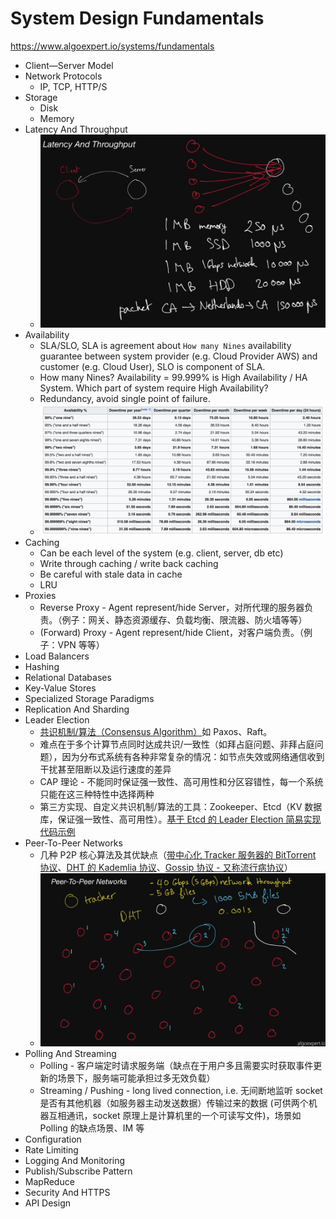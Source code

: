 # System Design Fundamentals

https://www.algoexpert.io/systems/fundamentals  
* Client—Server Model
* Network Protocols
  * IP, TCP, HTTP/S
* Storage
  * Disk
  * Memory
* Latency And Throughput
  * ![](./Latency%20And%20Throughput.png)
* Availability
  * SLA/SLO, SLA is agreement about `How many Nines` availability guarantee between system provider (e.g. Cloud Provider AWS) and customer (e.g. Cloud User), SLO is component of SLA.
  * How many Nines? Availability = 99.999% is High Availability / HA System. Which part of system require High Availability?
  * Redundancy, avoid single point of failure.
  * ![](./High%20Availability.png)
* Caching
  * Can be each level of the system (e.g. client, server, db etc)
  * Write through caching / write back caching
  * Be careful with stale data in cache
  * LRU
* Proxies
  * Reverse Proxy - Agent represent/hide Server，对所代理的服务器负责。（例子：网关、静态资源缓存、负载均衡、限流器、防火墙等等）
  * (Forward) Proxy - Agent represent/hide Client，对客户端负责。（例子：VPN 等等）
* Load Balancers
* Hashing
* Relational Databases
* Key-Value Stores
* Specialized Storage Paradigms
* Replication And Sharding
* Leader Election
  * [共识机制/算法（Consensus Algorithm）](https://draveness.me/consensus/)如 Paxos、Raft。
  * 难点在于多个计算节点同时达成共识/一致性（如拜占庭问题、非拜占庭问题），因为分布式系统有各种非常复杂的情况：如节点失效或网络通信收到干扰甚至阻断以及运行速度的差异
  * CAP 理论 - 不能同时保证强一致性、高可用性和分区容错性，每一个系统只能在这三种特性中选择两种
  * 第三方实现、自定义共识机制/算法的工具：Zookeeper、Etcd（KV 数据库，保证强一致性、高可用性）。[基于 Etcd 的 Leader Election 简易实现代码示例](./example%20questions/Leader%20Election.md)
* Peer-To-Peer Networks
  * 几种 P2P 核心算法及其优缺点（[带中心化 Tracker 服务器的 BitTorrent 协议](https://paaatrick.com/2019-07-07-network-protocol-p2p/)、[DHT 的 Kademlia 协议](https://zhuanlan.zhihu.com/p/40286711)、[Gossip 协议 - 又称流行病协议](https://zhuanlan.zhihu.com/p/41228196)）
  * ![](./Peer-To-Peer%20Networks.png)
* Polling And Streaming
  * Polling - 客户端定时请求服务端（缺点在于用户多且需要实时获取事件更新的场景下，服务端可能承担过多无效负载）
  * Streaming / Pushing - long lived connection, i.e. 无间断地监听 socket 是否有其他机器（如服务器主动发送数据）传输过来的数据 (可供两个机器互相通讯，socket 原理上是计算机里的一个可读写文件)，场景如 Polling 的缺点场景、IM 等
* Configuration
* Rate Limiting
* Logging And Monitoring
* Publish/Subscribe Pattern
* MapReduce
* Security And HTTPS
* API Design
